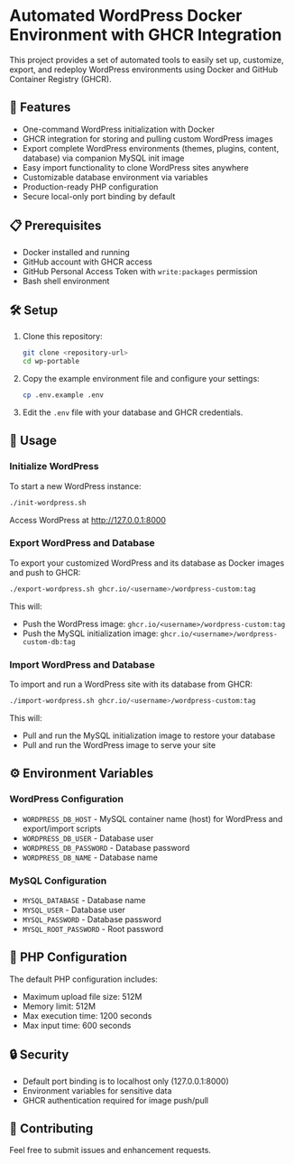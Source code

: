 # Automated WordPress Docker Environment with GHCR Integration

This project provides a set of automated tools to easily set up, customize, export, and redeploy WordPress environments using Docker and GitHub Container Registry (GHCR).

## 🚀 Features

- One-command WordPress initialization with Docker
- GHCR integration for storing and pulling custom WordPress images
- Export complete WordPress environments (themes, plugins, content, database) via companion MySQL init image
- Easy import functionality to clone WordPress sites anywhere
- Customizable database environment via variables
- Production-ready PHP configuration
- Secure local-only port binding by default

## 📋 Prerequisites

- Docker installed and running
- GitHub account with GHCR access
- GitHub Personal Access Token with `write:packages` permission
- Bash shell environment

## 🛠️ Setup

1. Clone this repository:
   ```bash
   git clone <repository-url>
   cd wp-portable
   ```

2. Copy the example environment file and configure your settings:
   ```bash
   cp .env.example .env
   ```

3. Edit the `.env` file with your database and GHCR credentials.

## 📖 Usage

### Initialize WordPress

To start a new WordPress instance:
```bash
./init-wordpress.sh
```
Access WordPress at http://127.0.0.1:8000

### Export WordPress and Database

To export your customized WordPress and its database as Docker images and push to GHCR:
```bash
./export-wordpress.sh ghcr.io/<username>/wordpress-custom:tag
```

This will:
- Push the WordPress image: `ghcr.io/<username>/wordpress-custom:tag`
- Push the MySQL initialization image: `ghcr.io/<username>/wordpress-custom-db:tag`

### Import WordPress and Database

To import and run a WordPress site with its database from GHCR:
```bash
./import-wordpress.sh ghcr.io/<username>/wordpress-custom:tag
```

This will:
- Pull and run the MySQL initialization image to restore your database
- Pull and run the WordPress image to serve your site

## ⚙️ Environment Variables

### WordPress Configuration
- `WORDPRESS_DB_HOST` - MySQL container name (host) for WordPress and export/import scripts
- `WORDPRESS_DB_USER` - Database user
- `WORDPRESS_DB_PASSWORD` - Database password
- `WORDPRESS_DB_NAME` - Database name

### MySQL Configuration
- `MYSQL_DATABASE` - Database name
- `MYSQL_USER` - Database user
- `MYSQL_PASSWORD` - Database password
- `MYSQL_ROOT_PASSWORD` - Root password

## 🔧 PHP Configuration

The default PHP configuration includes:
- Maximum upload file size: 512M
- Memory limit: 512M
- Max execution time: 1200 seconds
- Max input time: 600 seconds

## 🔒 Security

- Default port binding is to localhost only (127.0.0.1:8000)
- Environment variables for sensitive data
- GHCR authentication required for image push/pull

## 🤝 Contributing

Feel free to submit issues and enhancement requests.
